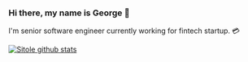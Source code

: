 ### Hi there, my name is George 👋

I'm senior software engineer currently working for fintech startup. 💳 


[![Sitole github stats](https://github-readme-stats.vercel.app/api?username=sitole&count_private=true&show_icons=true)](https://github.com/sitole)
